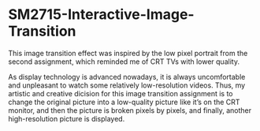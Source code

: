 # SM2715-Interactive-Image-Transition

This image transition effect was inspired by the low pixel portrait from the second assignment, which reminded me of CRT TVs with lower quality.

As display technology is advanced nowadays, it is always uncomfortable and unpleasant to watch some relatively low-resolution videos. Thus, my artistic and creative dicision for this image transition assignment is to change the original picture into a low-quality picture like it’s on the CRT monitor, and then the picture is broken pixels by pixels, and finally, another high-resolution picture is displayed.
